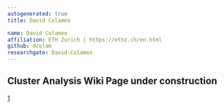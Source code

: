 ```yaml
---
autogenerated: true
title: David Colameo

name: David Colameo
affiliation: ETH Zurich | https://ethz.ch/en.html
github: dcolam
researchgate: David-Colameo
---
```


## Cluster Analysis Wiki Page under construction

[1](https://github.com/dcolam/Cluster-Analysis-Plugin)
